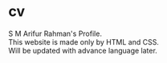 # cv
S M Arifur Rahman's Profile. <br>
This website is made only by HTML and CSS. <br>
Will be updated with advance language later. <br>
